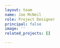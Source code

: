 ```yaml
---
layout: team
name: Joe McNeil
role: Project Designer
principal: false
image: ''
related_projects: []

---
```


